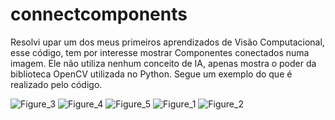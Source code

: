 # connectcomponents
Resolvi upar um dos meus primeiros aprendizados de Visão Computacional, esse código, tem por interesse mostrar Componentes conectados numa imagem. Ele não utiliza nenhum conceito de IA, apenas mostra o poder da biblioteca OpenCV utilizada no Python.
Segue um exemplo do que é realizado pelo código.

![Figure_3](https://user-images.githubusercontent.com/101232510/210625382-8aa351d9-c703-481b-a94f-12218f3046d1.png)
![Figure_4](https://user-images.githubusercontent.com/101232510/210625385-a0333c9a-8d58-444c-b8f0-08f8d1ce6f94.png)
![Figure_5](https://user-images.githubusercontent.com/101232510/210625388-b74a37bf-44b7-4ce7-abb5-feba268e85af.png)
![Figure_1](https://user-images.githubusercontent.com/101232510/210625391-31161676-b5c3-4aa7-92a4-39259106dce7.png)
![Figure_2](https://user-images.githubusercontent.com/101232510/210625392-cc343517-3946-4a79-b89e-fbe0d82469b0.png)
